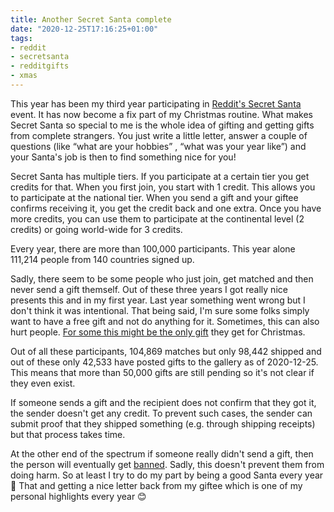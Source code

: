 ```yaml
---
title: Another Secret Santa complete
date: "2020-12-25T17:16:25+01:00"
tags:
- reddit
- secretsanta
- redditgifts
- xmas
---
```


This year has been my third year participating in [Reddit's Secret Santa](https://redditgifts.com) event. It has now become a fix part of my Christmas routine. What makes Secret Santa so special to me is the whole idea of gifting and getting gifts from complete strangers. You just write a little letter, answer a couple of questions (like “what are your hobbies” , “what was your year like”) and your Santa's job is then to find something nice for you!

Secret Santa has multiple tiers. If you participate at a certain tier you get credits for that. When you first join, you start with 1 credit. This allows you to participate at the national tier. When you send a gift and your giftee confirms receiving it, you get the credit back and one extra. Once you have more credits, you can use them to participate at the continental level (2 credits) or going world-wide for 3 credits.

Every year, there are more than 100,000 participants. This year alone 111,214 people from 140 countries signed up.

Sadly, there seem to be some people who just join, get matched and then never send a gift themself. Out of these three years I got really nice presents this and in my first year. Last year something went wrong but I don't think it was intentional. That being said, I'm sure some folks simply want to have a free gift and not do anything for it. Sometimes, this can also hurt people. [For some this might be the only gift](https://reddit.com/r/secretsanta/comments/kjx8qe/another_empty_xmass/) they get for Christmas. 

Out of all these participants, 104,869 matches but only 98,442  shipped and out of these only 42,533 have posted gifts to the gallery as of 2020-12-25. This means that more than 50,000 gifts are still pending so it's not clear if they even exist. 

If someone sends a gift and the recipient does not confirm that they got it, the sender doesn't get any credit. To prevent such cases, the sender can submit proof that they shipped something (e.g. through shipping receipts) but that process takes time.

At the other end of the spectrum if someone really didn't send a gift, then the person will eventually get [banned](https://redditgifts.zendesk.com/hc/en-us/articles/200769085-What-happens-to-people-who-don-t-ship-a-gift-or-mark-a-gift-received-). Sadly, this doesn't prevent them from doing harm. So at least I try to do my part by being a good Santa every year 🙂 That and getting a nice letter back from my giftee  which is one of my personal highlights every year 😊

